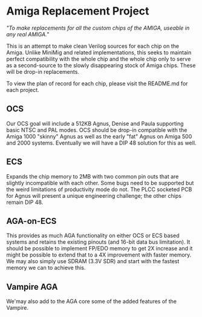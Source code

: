 # Amiga Replacement Project

_"To make replacements for all the custom chips of the AMIGA, useable in any real AMIGA."_

This is an attempt to make clean Verilog sources for each chip on the Amiga. Unlike MiniMig and related implementations, this seeks to maintain perfect compatibility with the whole chip and the whole chip only to serve as a second-source to the slowly disappearing stock of Amiga chips. These will be drop-in replacements.

To view the plan of record for each chip, please visit the README.md for each project.

## OCS
Our OCS goal will include a 512KB Agnus, Denise and Paula supporting basic NTSC and PAL modes. OCS should be drop-in compatible with the Amiga 1000 "skinny" Agnus as well as the early "fat" Agnus on Amiga 500 and 2000 systems. Eventually we will have a DIP 48 solution for this as well.

## ECS
Expands the chip memory to 2MB with two common pin outs that are slightly incompatible with each other. Some bugs need to be supported but the weird limitations of productivity mode do not. The PLCC socketed PCB for Agnus will present a unique engineering challenge; the other chips remain DIP 48.

## AGA-on-ECS
This provides as much AGA functionality on either OCS or ECS based systems and retains the existing pinouts (and 16-bit data bus limitation). It should be possible to implement FP/EDO memory to get 2X increase and it might be possible to extend that to a 4X improvement with faster memory. We may also simply use SDRAM (3.3V SDR) and start with the fastest memory we can to achieve this.

## Vampire AGA
We'may also add to the AGA core some of the added features of the Vampire.

